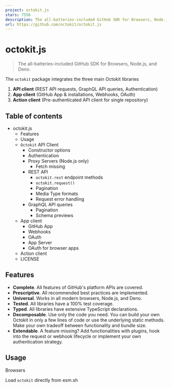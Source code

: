 ```yaml
---
project: octokit.js
stars: 7556
description: The all-batteries-included GitHub SDK for Browsers, Node.js, and Deno.
url: https://github.com/octokit/octokit.js
---
```


octokit.js
==========

> The all-batteries-included GitHub SDK for Browsers, Node.js, and Deno.

The `octokit` package integrates the three main Octokit libraries

1.  **API client** (REST API requests, GraphQL API queries, Authentication)
2.  **App client** (GitHub App & installations, Webhooks, OAuth)
3.  **Action client** (Pre-authenticated API client for single repository)

Table of contents
-----------------

-   octokit.js
    -   Features
    -   Usage
    -   `Octokit` API Client
        -   Constructor options
        -   Authentication
        -   Proxy Servers (Node.js only)
            -   Fetch missing
        -   REST API
            -   `octokit.rest` endpoint methods
            -   `octokit.request()`
            -   Pagination
            -   Media Type formats
            -   Request error handling
        -   GraphQL API queries
            -   Pagination
            -   Schema previews
    -   App client
        -   GitHub App
        -   Webhooks
        -   OAuth
        -   App Server
        -   OAuth for browser apps
    -   Action client
    -   LICENSE

Features
--------

-   **Complete**. All features of GitHub's platform APIs are covered.
-   **Prescriptive**. All recommended best practices are implemented.
-   **Universal**. Works in all modern browsers, Node.js, and Deno.
-   **Tested**. All libraries have a 100% test coverage.
-   **Typed**. All libraries have extensive TypeScript declarations.
-   **Decomposable**. Use only the code you need. You can build your own Octokit in only a few lines of code or use the underlying static methods. Make your own tradeoff between functionality and bundle size.
-   **Extendable**. A feature missing? Add functionalities with plugins, hook into the request or webhook lifecycle or implement your own authentication strategy.

Usage
-----

Browsers

Load `octokit` directly from esm.sh

<script type\="module"\>
import { Octokit, App } from "https://esm.sh/octokit";
</script\>

Deno

Load `octokit` directly from esm.sh

import { Octokit, App } from "https://esm.sh/octokit?dts";

Node

Install with `npm/pnpm install octokit`, or `yarn add octokit`

import { Octokit, App } from "octokit";

Important

As we use conditional exports, you will need to adapt your `tsconfig.json` by setting `"moduleResolution": "node16", "module": "node16"`.

See the TypeScript docs on package.json "exports".  
See this helpful guide on transitioning to ESM from @sindresorhus

`Octokit` API Client
--------------------

**standalone minimal Octokit**: `@octokit/core`.

The `Octokit` client can be used to send requests to GitHub's REST API and queries to GitHub's GraphQL API.

**Example**: Get the username for the authenticated user.

// Create a personal access token at https://github.com/settings/tokens/new?scopes=repo
const octokit \= new Octokit({ auth: \`personal-access-token123\` });

// Compare: https://docs.github.com/en/rest/reference/users#get-the-authenticated-user
const {
  data: { login },
} \= await octokit.rest.users.getAuthenticated();
console.log("Hello, %s", login);

### Constructor options

The most commonly used options are

name

type

description

`userAgent`

`String`

Setting a user agent is required for all requests sent to GitHub's Platform APIs. The user agent defaults to something like this: `octokit.js/v1.2.3 Node.js/v8.9.4 (macOS High Sierra; x64)`. It is recommend to set your own user agent, which will prepend the default one.

const octokit \= new Octokit({
  userAgent: "my-app/v1.2.3",
});

`authStrategy`

`Function`

Defaults to `@octokit/auth-token`.

See Authentication below.

`auth`

`String` or `Object`

Set to a personal access token unless you changed the `authStrategy` option.

See Authentication below.

`baseUrl`

`String`

When using with GitHub Enterprise Server, set `options.baseUrl` to the root URL of the API. For example, if your GitHub Enterprise Server's hostname is `github.acme-inc.com`, then set `options.baseUrl` to `https://github.acme-inc.com/api/v3`. Example

const octokit \= new Octokit({
  baseUrl: "https://github.acme-inc.com/api/v3",
});

Advanced options

name

type

description

`request`

`Object`

-   `request.signal`: Use an `AbortController` instance to cancel a request. `abort-controller` is an implementation for Node.
-   `request.fetch`: Replacement for built-in fetch method.

Node only

-   `request.timeout` sets a request timeout, defaults to 0

The `request` option can also be set on a per-request basis.

`timeZone`

`String`

Sets the `Time-Zone` header which defines a timezone according to the list of names from the Olson database.

const octokit \= new Octokit({
  timeZone: "America/Los\_Angeles",
});

The time zone header will determine the timezone used for generating the timestamp when creating commits. See GitHub's Timezones documentation.

`throttle`

`Object`

`Octokit` implements request throttling using `@octokit/plugin-throttling`

By default, requests are retried once and warnings are logged in case of hitting a rate or secondary rate limit.

{
  onRateLimit: (retryAfter, options, octokit) \=> {
    octokit.log.warn(
      \`Request quota exhausted for request ${options.method} ${options.url}\`
    );

    if (options.request.retryCount \=== 0) {
      // only retries once
      octokit.log.info(\`Retrying after ${retryAfter} seconds!\`);
      return true;
    }
  },
  onSecondaryRateLimit: (retryAfter, options, octokit) \=> {
    octokit.log.warn(
      \`SecondaryRateLimit detected for request ${options.method} ${options.url}\`
    );

    if (options.request.retryCount \=== 0) {
      // only retries once
      octokit.log.info(\`Retrying after ${retryAfter} seconds!\`);
      return true;
    }
  },
};

To opt-out of this feature:

new Octokit({ throttle: { enabled: false } });

Throttling in a cluster is supported using a Redis backend. See `@octokit/plugin-throttling` Clustering

`retry`

`Object`

`Octokit` implements request retries using `@octokit/plugin-retry`

To opt-out of this feature:

new Octokit({ retry: { enabled: false } });

### Authentication

By default, the `Octokit` API client supports authentication using a static token.

There are different means of authentication that are supported by GitHub, that are described in detail at octokit/authentication-strategies.js. You can set each of them as the `authStrategy` constructor option, and pass the strategy options as the `auth` constructor option.

For example, in order to authenticate as a GitHub App Installation:

import { createAppAuth } from "@octokit/auth-app";
const octokit \= new Octokit({
  authStrategy: createAppAuth,
  auth: {
    appId: 1,
    privateKey: "-----BEGIN PRIVATE KEY-----\\n...",
    installationId: 123,
  },
});

// authenticates as app based on request URLs
const {
  data: { slug },
} \= await octokit.rest.apps.getAuthenticated();

// creates an installation access token as needed
// assumes that installationId 123 belongs to @octocat, otherwise the request will fail
await octokit.rest.issues.create({
  owner: "octocat",
  repo: "hello-world",
  title: "Hello world from " + slug,
});

You can use the `App` or `OAuthApp` SDKs which provide APIs and internal wiring to cover most use cases.

For example, to implement the above using `App`

const app \= new App({ appId, privateKey });
const { data: slug } \= await app.octokit.rest.apps.getAuthenticated();
const octokit \= await app.getInstallationOctokit(123);
await octokit.rest.issues.create({
  owner: "octocat",
  repo: "hello-world",
  title: "Hello world from " + slug,
});

Learn more about how authentication strategies work or how to create your own.

### Proxy Servers (Node.js only)

By default, the `Octokit` API client does not make use of the standard proxy server environment variables. To add support for proxy servers you will need to provide an https client that supports them such as `undici.ProxyAgent()`.

For example, this would use a `ProxyAgent` to make requests through a proxy server:

import { fetch as undiciFetch, ProxyAgent } from 'undici';

const myFetch \= (url, options) \=> {
  return undiciFetch(url, {
    ...options,
    dispatcher: new ProxyAgent(<your\_proxy\_url\>)
  })
}

const octokit \= new Octokit({
  request: {
     fetch: myFetch
  },
});

If you are writing a module that uses `Octokit` and is designed to be used by other people, you should ensure that consumers can provide an alternative agent for your `Octokit` or as a parameter to specific calls such as:

import { fetch as undiciFetch, ProxyAgent } from 'undici';

const myFetch \= (url, options) \=> {
  return undiciFetch(url, {
    ...options,
    dispatcher: new ProxyAgent(<your\_proxy\_url\>)
  })
}

octokit.rest.repos.get({
  owner,
  repo,
  request: {
    fetch: myFetch
  },
});

#### Fetch missing

If you get the following error:

> fetch is not set. Please pass a fetch implementation as new Octokit({ request: { fetch }}).

It probably means you are trying to run Octokit with an unsupported version of NodeJS. Octokit requires Node 18 or higher, which includes a native fetch API.

To bypass this problem you can provide your own `fetch` implementation (or a built-in version like `node-fetch`) like this:

import fetch from "node-fetch";

const octokit \= new Octokit({
  request: {
    fetch: fetch,
  },
});

### REST API

There are two ways of using the GitHub REST API, the `octokit.rest.*` endpoint methods and `octokit.request`. Both act the same way, the `octokit.rest.*` methods are just added for convenience, they use `octokit.request` internally.

For example

await octokit.rest.issues.create({
  owner: "octocat",
  repo: "hello-world",
  title: "Hello, world!",
  body: "I created this issue using Octokit!",
});

Is the same as

await octokit.request("POST /repos/{owner}/{repo}/issues", {
  owner: "octocat",
  repo: "hello-world",
  title: "Hello, world!",
  body: "I created this issue using Octokit!",
});

In both cases a given request is authenticated, retried, and throttled transparently by the `octokit` instance which also manages the `accept` and `user-agent` headers as needed.

`octokit.request` can be used to send requests to other domains by passing a full URL and to send requests to endpoints that are not (yet) documented in GitHub's REST API documentation.

#### `octokit.rest` endpoint methods

Every GitHub REST API endpoint has an associated `octokit.rest` endpoint method for better code readability and developer convenience. See `@octokit/plugin-rest-endpoint-methods` for full details.

Example: Create an issue

await octokit.rest.issues.create({
  owner: "octocat",
  repo: "hello-world",
  title: "Hello, world!",
  body: "I created this issue using Octokit!",
});

The `octokit.rest` endpoint methods are generated automatically from GitHub's OpenAPI specification. We track operation ID and parameter name changes in order to implement deprecation warnings and reduce the frequency of breaking changes.

Under the covers, every endpoint method is just `octokit.request` with defaults set, so it supports the same parameters as well as the `.endpoint()` API.

#### `octokit.request()`

You can call the GitHub REST API directly using `octokit.request`. The `request` API matches GitHub's REST API documentation 1:1 so anything you see there, you can call using `request`. See `@octokit/request` for all the details.

Example: Create an issue

The `octokit.request` API call corresponding to that issue creation documentation looks like this:

// https://docs.github.com/en/rest/reference/issues#create-an-issue
await octokit.request("POST /repos/{owner}/{repo}/issues", {
  owner: "octocat",
  repo: "hello-world",
  title: "Hello, world!",
  body: "I created this issue using Octokit!",
});

The 1st argument is the REST API route as listed in GitHub's API documentation. The 2nd argument is an object with all parameters, independent of whether they are used in the path, query, or body.

#### Pagination

All REST API endpoints that paginate return the first 30 items by default. If you want to retrieve all items, you can use the pagination API. The pagination API expects the REST API route as first argument, but you can also pass any of the `octokit.rest.*.list*` methods for convenience and better code readability.

Example: iterate through all issues in a repository

const iterator \= octokit.paginate.iterator(octokit.rest.issues.listForRepo, {
  owner: "octocat",
  repo: "hello-world",
  per\_page: 100,
});

// iterate through each response
for await (const { data: issues } of iterator) {
  for (const issue of issues) {
    console.log("Issue #%d: %s", issue.number, issue.title);
  }
}

Using the async iterator is the most memory efficient way to iterate through all items. But you can also retrieve all items in a single call

const issues \= await octokit.paginate(octokit.rest.issues.listForRepo, {
  owner: "octocat",
  repo: "hello-world",
  per\_page: 100,
});

#### Media Type formats

Media type formats can be set using `mediaType: { format }` on every request.

Example: retrieve the raw content of a `package.json` file

const { data } \= await octokit.rest.repos.getContent({
  mediaType: {
    format: "raw",
  },
  owner: "octocat",
  repo: "hello-world",
  path: "package.json",
});
console.log("package name: %s", JSON.parse(data).name);

Learn more about Media type formats.

#### Request error handling

**Standalone module:** `@octokit/request-error`

For request error handling, import `RequestError` and use `try...catch` statement.

import { RequestError } from "octokit";

try {
  // your code here that sends at least one Octokit request
  await octokit.request("GET /");
} catch (error) {
  // Octokit errors are instances of RequestError, so they always have an \`error.status\` property containing the HTTP response code.
  if (error instanceof RequestError) {
    // handle Octokit error
    // error.message; // Oops
    // error.status; // 500
    // error.request; // { method, url, headers, body }
    // error.response; // { url, status, headers, data }
  } else {
    // handle all other errors
    throw error;
  }
}

### GraphQL API queries

Octokit also supports GitHub's GraphQL API directly -- you can use the same queries shown in the documentation and available in the GraphQL explorer in your calls with `octokit.graphql`.

Example: get the login of the authenticated user

const {
  viewer: { login },
} \= await octokit.graphql(\`{
  viewer {
    login
  }
}\`);

Variables can be passed as 2nd argument

const { lastIssues } \= await octokit.graphql(
  \`
    query lastIssues($owner: String!, $repo: String!, $num: Int = 3) {
      repository(owner: $owner, name: $repo) {
        issues(last: $num) {
          edges {
            node {
              title
            }
          }
        }
      }
    }
  \`,
  {
    owner: "octokit",
    repo: "graphql.js",
  },
);

#### Pagination

GitHub's GraphQL API returns a maximum of 100 items. If you want to retrieve all items, you can use the pagination API.

Example: get all issues

const { allIssues } \= await octokit.graphql.paginate(
  \`
    query allIssues($owner: String!, $repo: String!, $num: Int = 10, $cursor: String) {
      repository(owner: $owner, name: $repo) {
        issues(first: $num, after: $cursor) {
          edges {
            node {
              title
            }
          }
          pageInfo {
            hasNextPage
            endCursor
          }
        }
      }
    }
  \`,
  {
    owner: "octokit",
    repo: "graphql.js",
  },
);

Learn more about GitHub's GraphQL Pagination usage.

#### Schema previews

Previews can be enabled using the `{mediaType: previews: [] }` option.

Example: create a label

await octokit.graphql(
  \`mutation createLabel($repositoryId:ID!,name:String!,color:String!) {
  createLabel(input:{repositoryId:$repositoryId,name:$name}) {
    label: {
      id
    }
  }
}\`,
  {
    repositoryId: 1,
    name: "important",
    color: "cc0000",
    mediaType: {
      previews: \["bane"\],
    },
  },
);

Learn more about GitHub's GraphQL schema previews

App client
----------

The `App` client combines features for GitHub Apps, Webhooks, and OAuth

### GitHub App

**Standalone module**: `@octokit/app`

For integrators, GitHub Apps are a means of authentication and authorization. A GitHub app can be registered on a GitHub user or organization account. A GitHub App registration defines a set of permissions and webhooks events it wants to receive and provides a set of credentials in return. Users can grant access to repositories by installing them.

Some API endpoints require the GitHub app to authenticate as itself using a JSON Web Token (JWT). For requests affecting an installation, an installation access token has to be created using the app's credentials and the installation ID.

The `App` client takes care of all that for you.

Example: Dispatch a repository event in every repository the app is installed on

import { App } from "octokit";

const app \= new App({ appId, privateKey });

for await (const { octokit, repository } of app.eachRepository.iterator()) {
  // https://docs.github.com/en/rest/reference/repos#create-a-repository-dispatch-event
  await octokit.rest.repos.createDispatchEvent({
    owner: repository.owner.login,
    repo: repository.name,
    event\_type: "my\_event",
    client\_payload: {
      foo: "bar",
    },
  });
  console.log("Event dispatched for %s", repository.full\_name);
}

Example: Get an `octokit` instance authenticated as an installation

const octokit \= await app.getInstallationOctokit(123);

Learn more about apps.

### Webhooks

**Standalone module**: `@octokit/webhooks`

When installing an app, events that the app registration requests will be sent as requests to the webhook URL set in the app's registration.

Webhook event requests are signed using the webhook secret, which is also part of the app's registration. You must verify that secret before handling the request payload.

The `app.webhooks.*` APIs provide methods to receiving, verifying, and handling webhook events.

Example: create a comment on new issues

import { createServer } from "node:http";
import { App, createNodeMiddleware } from "octokit";

const app \= new App({
  appId,
  privateKey,
  webhooks: { secret },
});

app.webhooks.on("issues.opened", ({ octokit, payload }) \=> {
  return octokit.rest.issues.createComment({
    owner: payload.repository.owner.login,
    repo: payload.repository.name,
    issue\_number: payload.issue.number,
    body: "Hello, World!",
  });
});

// Your app can now receive webhook events at \`/api/github/webhooks\`
createServer(createNodeMiddleware(app)).listen(3000);

For serverless environments, you can explicitly verify and receive an event

await app.webhooks.verifyAndReceive({
  id: request.headers\["x-github-delivery"\],
  name: request.headers\["x-github-event"\],
  signature: request.headers\["x-hub-signature-256"\],
  payload: request.body,
});

Learn more about GitHub webhooks.

### OAuth

**Standalone module:** `@octokit/oauth-app`

Both OAuth Apps and GitHub Apps support authenticating GitHub users using OAuth, see Authorizing OAuth Apps and Identifying and authorizing users for GitHub Apps.

There are some differences:

-   Only OAuth Apps support scopes. GitHub apps have permissions, and access is granted via installations of the app on repositories.
-   Only GitHub Apps support expiring user tokens
-   Only GitHub Apps support creating a scoped token to reduce the permissions and repository access

`App` is for GitHub Apps. If you need OAuth App-specific functionality, use `OAuthApp` instead.

Example: Watch a repository when a user logs in using the OAuth web flow

import { createServer } from "node:http";
import { App, createNodeMiddleware } from "octokit";

const app \= new App({
  oauth: { clientId, clientSecret },
});

app.oauth.on("token.created", async ({ token, octokit }) \=> {
  await octokit.rest.activity.setRepoSubscription({
    owner: "octocat",
    repo: "hello-world",
    subscribed: true,
  });
});

// Your app can receive the OAuth redirect at /api/github/oauth/callback
// Users can initiate the OAuth web flow by opening /api/github/oauth/login
createServer(createNodeMiddleware(app)).listen(3000);

For serverless environments, you can explicitly exchange the `code` from the OAuth web flow redirect for an access token. `app.oauth.createToken()` returns an authentication object and emits the "token.created" event.

const { token } \= await app.oauth.createToken({
  code: request.query.code,
});

Example: create a token using the device flow.

const { token } \= await app.oauth.createToken({
  async onVerification(verification) {
    await sendMessageToUser(
      request.body.phoneNumber,
      \`Your code is ${verification.user\_code}. Enter it at ${verification.verification\_uri}\`,
    );
  },
});

Example: Create an OAuth App Server with default scopes

import { createServer } from "node:http";
import { OAuthApp, createNodeMiddleware } from "octokit";

const app \= new OAuthApp({
  clientId,
  clientSecret,
  defaultScopes: \["repo", "gist"\],
});

app.oauth.on("token", async ({ token, octokit }) \=> {
  await octokit.rest.gists.create({
    description: "I created this gist using Octokit!",
    public: true,
    files: {
      "example.js": \`/\* some code here \*/\`,
    },
  });
});

// Your app can receive the OAuth redirect at /api/github/oauth/callback
// Users can initiate the OAuth web flow by opening /api/oauth/login
createServer(createNodeMiddleware(app)).listen(3000);

### App Server

After registering your GitHub app, you need to create and deploy a server which can retrieve the webhook event requests from GitHub as well as accept redirects from the OAuth user web flow.

The simplest way to create such a server is to use `createNodeMiddleware()`, it works with both, Node's `http.createServer()` method as well as an Express middleware.

The default routes that the middleware exposes are

Route

Route Description

`POST /api/github/webhooks`

Endpoint to receive GitHub Webhook Event requests

`GET /api/github/oauth/login`

Redirects to GitHub's authorization endpoint. Accepts optional `?state` and `?scopes` query parameters. `?scopes` is a comma-separated list of supported OAuth scope names

`GET /api/github/oauth/callback`

The client's redirect endpoint. This is where the `token` event gets triggered

`POST /api/github/oauth/token`

Exchange an authorization code for an OAuth Access token. If successful, the `token` event gets triggered.

`GET /api/github/oauth/token`

Check if token is valid. Must authenticate using token in `Authorization` header. Uses GitHub's `POST /applications/{client_id}/token` endpoint

`PATCH /api/github/oauth/token`

Resets a token (invalidates current one, returns new token). Must authenticate using token in `Authorization` header. Uses GitHub's `PATCH /applications/{client_id}/token` endpoint.

`PATCH /api/github/oauth/refresh-token`

Refreshes an expiring token (invalidates current one, returns new access token and refresh token). Must authenticate using token in `Authorization` header. Uses GitHub's `POST https://github.com/login/oauth/access_token` OAuth endpoint.

`POST /api/github/oauth/token/scoped`

Creates a scoped token (does not invalidate the current one). Must authenticate using token in `Authorization` header. Uses GitHub's `POST /applications/{client_id}/token/scoped` endpoint.

`DELETE /api/github/oauth/token`

Invalidates current token, basically the equivalent of a logout. Must authenticate using token in `Authorization` header.

`DELETE /api/github/oauth/grant`

Revokes the user's grant, basically the equivalent of an uninstall. must authenticate using token in `Authorization` header.

Example: create a GitHub server with express

import express from "express";
import { App, createNodeMiddleware } from "octokit";

const expressApp \= express();
const octokitApp \= new App({
  appId,
  privateKey,
  webhooks: { secret },
  oauth: { clientId, clientSecret },
});

expressApp.use(createNodeMiddleware(app));

expressApp.listen(3000, () \=> {
  console.log(\`Example app listening at http://localhost:3000\`);
});

### OAuth for browser apps

You must not expose your app's client secret to the user, so you cannot use the `App` constructor. Instead, you have to create a server using the `App` constructor which exposes the `/api/github/oauth/*` routes, through which you can safely implement an OAuth login for apps running in a web browser.

If you set `(User) Authorization callback URL` to your own app, than you need to read out the `?code=...&state=...` query parameters, compare the `state` parameter to the value returned by `app.oauthLoginUrl()` earlier to protect against forgery attacks, then exchange the `code` for an OAuth Authorization token.

If you run an app server as described above, the default route to do that is `POST /api/github/oauth/token`.

Once you successfully retrieved the token, it is also recommended to remove the `?code=...&state=...` query parameters from the browser's URL

const code \= new URL(location.href).searchParams.get("code");
if (code) {
  // remove ?code=... from URL
  const path \=
    location.pathname +
    location.search.replace(/\\b(code|state)\=\\w+/g, "").replace(/\[?&\]+$/, "");
  history.replaceState({}, "", path);

  // exchange the code for a token with your backend.
  // If you use https://github.com/octokit/oauth-app.js
  // the exchange would look something like this
  const response \= await fetch("/api/github/oauth/token", {
    method: "POST",
    headers: {
      "content-type": "application/json",
    },
    body: JSON.stringify({ code }),
  });
  const { token } \= await response.json();
  // \`token\` is the OAuth Access Token that can be use

  const { Octokit } \= await import("https://esm.sh/@octokit/core");
  const octokit \= new Octokit({ auth: token });

  const {
    data: { login },
  } \= await octokit.request("GET /user");
  alert("Hi there, " + login);
}

🚧 We are working on `@octokit/auth-oauth-user-client` to provide a simple API for all methods related to OAuth user tokens.

The plan is to add an new `GET /api/github/oauth/octokit.js` route to the node middleware which will return a JavaScript file that can be imported into an HTML file. It will make a pre-authenticated `octokit` Instance available.

Action client
-------------

**standalone module:** `@octokit/action`

🚧 A fully fledged `Action` client is pending. You can use `@actions/github` for the time being

LICENSE
-------

MIT
